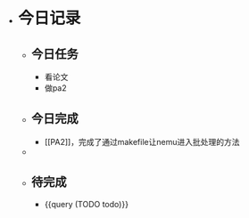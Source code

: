 - # 今日记录
	- ## 今日任务
		- 看论文
		- 做pa2
	- ##  今日完成
		- [[PA2]]，完成了通过makefile让nemu进入批处理的方法
	-
	- ## 待完成
		- {{query (TODO todo)}}